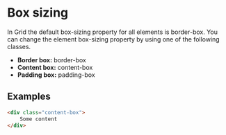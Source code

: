 # Box sizing

In Grid the default box-sizing property for all elements is border-box. You can change the element box-sizing property by using one of the following classes.

- **Border box:** border-box
- **Content box:** content-box
- **Padding box:** padding-box

## Examples
````Html
<div class="content-box">
    Some content
</div>
````
